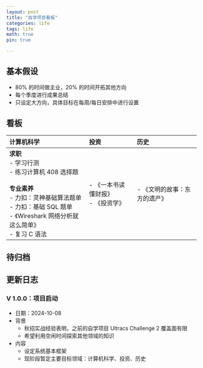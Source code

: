```yaml
---
layout: post
title: "自学项目看板"
categories: life
tags: life
math: true
pin: true

---
```


## 基本假设

- $80\%$ 的时间做主业，$20\%$ 的时间开拓其他方向
- 每个季度进行成果总结
- 只设定大方向，具体目标在每周/每日安排中进行设置

## 看板

|计算机科学|投资|历史|
|:---|:---|:---|
|**求职**<br>- 学习行测<br>- 练习计算机 408 选择题<br><br>**专业素养**<br>- 力扣：灵神基础算法题单<br>- 力扣：基础 SQL 题单<br>- 《Wireshark 网络分析就这么简单》<br>- 复习 C 语法|- 《一本书读懂财报》<br>- 《投资学》|- 《文明的故事：东方的遗产》|

## 待归档

## 更新日志
### V 1.0.0：项目启动
- 日期：2024-10-08
- 背景
  - 秋招实战经验表明，之前的自学项目 Ultracs Challenge 2 覆盖面有限
  - 希望利用空闲时间探索其他领域的知识
- 内容
  - 设定系统基本框架
  - 现阶段暂定主要目标领域：计算机科学、投资、历史
